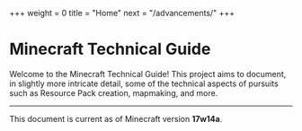 +++
weight = 0
title = "Home"
next = "/advancements/"
+++

# Minecraft Technical Guide

Welcome to the Minecraft Technical Guide! This project aims to document, in slightly more intricate detail, some of the technical aspects of pursuits such as Resource Pack creation, mapmaking, and more.

-----------------------------------------------

This document is current as of Minecraft version **17w14a**.